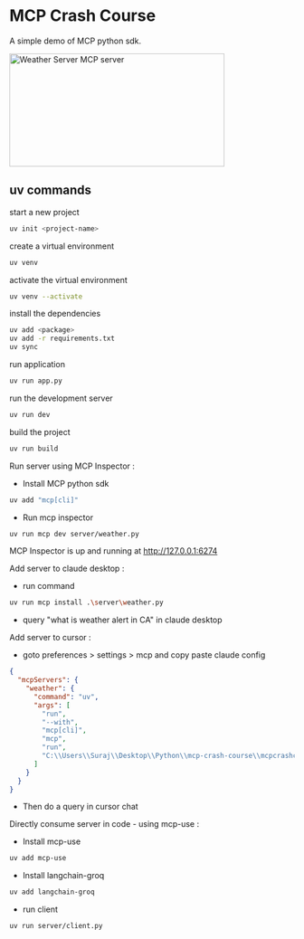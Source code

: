 # MCP Crash Course

A simple demo of MCP python sdk.

<a href="https://glama.ai/mcp/servers/@suryanshp1/mcpcrashcourse">
  <img width="380" height="200" src="https://glama.ai/mcp/servers/@suryanshp1/mcpcrashcourse/badge" alt="Weather Server MCP server" />
</a>

## uv commands

start a new project
```bash
uv init <project-name>
```

create a virtual environment
```bash
uv venv
```

activate the virtual environment
```bash
uv venv --activate
```

install the dependencies
```bash
uv add <package>
uv add -r requirements.txt
uv sync
```

run application
```bash
uv run app.py
```

run the development server
```bash
uv run dev
```

build the project
```bash
uv run build
```

Run server using MCP Inspector :

- Install MCP python sdk

```bash
uv add "mcp[cli]"
```

- Run mcp inspector

```bash
uv run mcp dev server/weather.py
```

MCP Inspector is up and running at http://127.0.0.1:6274

Add server to claude desktop :

- run command
```bash
uv run mcp install .\server\weather.py
```
- query "what is weather alert in CA" in claude desktop

Add server to cursor :

- goto preferences > settings > mcp and copy paste claude config
```json
{
  "mcpServers": {
    "weather": {
      "command": "uv",
      "args": [
        "run",
        "--with",
        "mcp[cli]",
        "mcp",
        "run",
        "C:\\Users\\Suraj\\Desktop\\Python\\mcp-crash-course\\mcpcrashcourse\\server\\weather.py"
      ]
    }
  }
}
```
- Then do a query in cursor chat


Directly consume server in code - using mcp-use :

- Install mcp-use

```bash
uv add mcp-use
```

- Install langchain-groq

```bash
uv add langchain-groq
```

- run client

```bash
uv run server/client.py
```